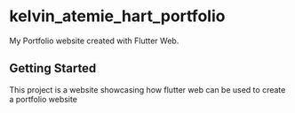 # kelvin_atemie_hart_portfolio

My Portfolio website created with Flutter Web.

## Getting Started

This project is a website showcasing how flutter web can be used to create a portfolio website
